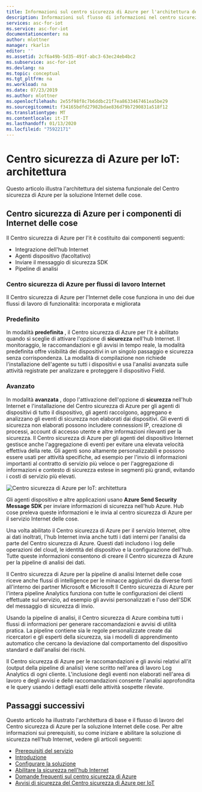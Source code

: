 ```yaml
---
title: Informazioni sul centro sicurezza di Azure per l'architettura della soluzione Internet delle cose | Microsoft Docs
description: Informazioni sul flusso di informazioni nel centro sicurezza di Azure per il servizio Internet delle cose.
services: asc-for-iot
ms.service: asc-for-iot
documentationcenter: na
author: mlottner
manager: rkarlin
editor: ''
ms.assetid: 2cf6a49b-5d35-491f-abc3-63ec24eb4bc2
ms.subservice: asc-for-iot
ms.devlang: na
ms.topic: conceptual
ms.tgt_pltfrm: na
ms.workload: na
ms.date: 07/23/2019
ms.author: mlottner
ms.openlocfilehash: 2e55f98f8c7b6ddbc21f7ea8633467461ea5be29
ms.sourcegitcommit: f34165bdfd27982bdae836d79b7290831a518f12
ms.translationtype: MT
ms.contentlocale: it-IT
ms.lasthandoff: 01/13/2020
ms.locfileid: "75922171"
---
```

# <a name="azure-security-center-for-iot-architecture"></a>Centro sicurezza di Azure per IoT: architettura

Questo articolo illustra l'architettura del sistema funzionale del Centro sicurezza di Azure per la soluzione Internet delle cose. 

## <a name="azure-security-center-for-iot-components"></a>Centro sicurezza di Azure per i componenti di Internet delle cose

Il Centro sicurezza di Azure per l'it è costituito dai componenti seguenti:
- Integrazione dell'hub Internet
- Agenti dispositivo (facoltativo)
- Inviare il messaggio di sicurezza SDK
- Pipeline di analisi
 
### <a name="azure-security-center-for-iot-workflows"></a>Centro sicurezza di Azure per flussi di lavoro Internet

Il Centro sicurezza di Azure per l'Internet delle cose funziona in uno dei due flussi di lavoro di funzionalità: incorporata e migliorata  

### <a name="built-in"></a>Predefinito
In modalità **predefinita** , il Centro sicurezza di Azure per l'it è abilitato quando si sceglie di attivare l'opzione di **sicurezza** nell'hub Internet. Il monitoraggio, le raccomandazioni e gli avvisi in tempo reale, la modalità predefinita offre visibilità dei dispositivi in un singolo passaggio e sicurezza senza corrispondenza. La modalità di compilazione non richiede l'installazione dell'agente su tutti i dispositivi e usa l'analisi avanzata sulle attività registrate per analizzare e proteggere il dispositivo Field. 

### <a name="enhanced"></a>Avanzato 
In modalità **avanzata** , dopo l'attivazione dell'opzione di **sicurezza** nell'hub Internet e l'installazione del Centro sicurezza di Azure per gli agenti di dispositivi di tutto il dispositivo, gli agenti raccolgono, aggregano e analizzano gli eventi di sicurezza non elaborati dai dispositivi. Gli eventi di sicurezza non elaborati possono includere connessioni IP, creazione di processi, account di accesso utente e altre informazioni rilevanti per la sicurezza. Il Centro sicurezza di Azure per gli agenti del dispositivo Internet gestisce anche l'aggregazione di eventi per evitare una elevata velocità effettiva della rete. Gli agenti sono altamente personalizzabili e possono essere usati per attività specifiche, ad esempio per l'invio di informazioni importanti al contratto di servizio più veloce o per l'aggregazione di informazioni e contesto di sicurezza estese in segmenti più grandi, evitando i costi di servizio più elevati.

![Centro sicurezza di Azure per IoT: architettura](./media/architecture/azure-iot-security-architecture.png)
 
Gli agenti dispositivo e altre applicazioni usano **Azure Send Security Message SDK** per inviare informazioni di sicurezza nell'hub Azure. Hub cose preleva queste informazioni e le invia al centro sicurezza di Azure per il servizio Internet delle cose.

Una volta abilitato il Centro sicurezza di Azure per il servizio Internet, oltre ai dati inoltrati, l'hub Internet invia anche tutti i dati interni per l'analisi da parte del Centro sicurezza di Azure. Questi dati includono i log delle operazioni del cloud, le identità del dispositivo e la configurazione dell'hub. Tutte queste informazioni consentono di creare il Centro sicurezza di Azure per la pipeline di analisi dei dati.
 
Il Centro sicurezza di Azure per la pipeline di analisi Internet delle cose riceve anche flussi di intelligence per le minacce aggiuntivi da diverse fonti all'interno dei partner Microsoft e Microsoft Il Centro sicurezza di Azure per l'intera pipeline Analytics funziona con tutte le configurazioni dei clienti effettuate sul servizio, ad esempio gli avvisi personalizzati e l'uso dell'SDK del messaggio di sicurezza di invio.
 
Usando la pipeline di analisi, il Centro sicurezza di Azure combina tutti i flussi di informazioni per generare raccomandazioni e avvisi di utilità pratica. La pipeline contiene sia le regole personalizzate create dai ricercatori e gli esperti della sicurezza, sia i modelli di apprendimento automatico che cercano la deviazione dal comportamento del dispositivo standard e dall'analisi dei rischi.
 
Il Centro sicurezza di Azure per le raccomandazioni e gli avvisi relativi all'it (output della pipeline di analisi) viene scritto nell'area di lavoro Log Analytics di ogni cliente. L'inclusione degli eventi non elaborati nell'area di lavoro e degli avvisi e delle raccomandazioni consente l'analisi approfondita e le query usando i dettagli esatti delle attività sospette rilevate.  

## <a name="next-steps"></a>Passaggi successivi

Questo articolo ha illustrato l'architettura di base e il flusso di lavoro del Centro sicurezza di Azure per la soluzione Internet delle cose. Per altre informazioni sui prerequisiti, su come iniziare e abilitare la soluzione di sicurezza nell'hub Internet, vedere gli articoli seguenti:

- [Prerequisiti del servizio](service-prerequisites.md)
- [Introduzione](getting-started.md)
- [Configurare la soluzione](quickstart-configure-your-solution.md)
- [Abilitare la sicurezza nell'hub Internet](quickstart-onboard-iot-hub.md)
- [Domande frequenti sul centro sicurezza di Azure](resources-frequently-asked-questions.md)
- [Avvisi di sicurezza del Centro sicurezza di Azure per IoT](concept-security-alerts.md)
